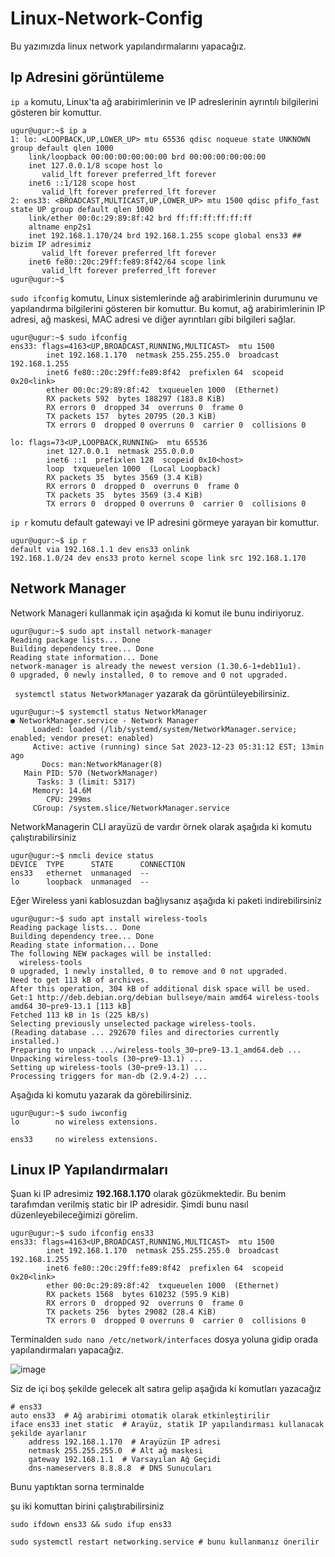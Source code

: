 # Linux-Network-Config


Bu yazımızda linux network yapılandırmalarını yapacağız. 

## Ip Adresini görüntüleme

`ip a` komutu, Linux'ta ağ arabirimlerinin ve IP adreslerinin ayrıntılı bilgilerini gösteren bir komuttur.

```
ugur@ugur:~$ ip a
1: lo: <LOOPBACK,UP,LOWER_UP> mtu 65536 qdisc noqueue state UNKNOWN group default qlen 1000
    link/loopback 00:00:00:00:00:00 brd 00:00:00:00:00:00
    inet 127.0.0.1/8 scope host lo
       valid_lft forever preferred_lft forever
    inet6 ::1/128 scope host 
       valid_lft forever preferred_lft forever
2: ens33: <BROADCAST,MULTICAST,UP,LOWER_UP> mtu 1500 qdisc pfifo_fast state UP group default qlen 1000
    link/ether 00:0c:29:89:8f:42 brd ff:ff:ff:ff:ff:ff
    altname enp2s1
    inet 192.168.1.170/24 brd 192.168.1.255 scope global ens33 ## bizim IP adresimiz
       valid_lft forever preferred_lft forever
    inet6 fe80::20c:29ff:fe89:8f42/64 scope link 
       valid_lft forever preferred_lft forever
ugur@ugur:~$ 
```

`sudo ifconfig` komutu, Linux sistemlerinde ağ arabirimlerinin durumunu ve yapılandırma bilgilerini gösteren bir komuttur. Bu komut, ağ arabirimlerinin IP adresi, ağ maskesi, MAC adresi ve diğer ayrıntıları gibi bilgileri sağlar.
```
ugur@ugur:~$ sudo ifconfig
ens33: flags=4163<UP,BROADCAST,RUNNING,MULTICAST>  mtu 1500
        inet 192.168.1.170  netmask 255.255.255.0  broadcast 192.168.1.255
        inet6 fe80::20c:29ff:fe89:8f42  prefixlen 64  scopeid 0x20<link>
        ether 00:0c:29:89:8f:42  txqueuelen 1000  (Ethernet)
        RX packets 592  bytes 188297 (183.8 KiB)
        RX errors 0  dropped 34  overruns 0  frame 0
        TX packets 157  bytes 20795 (20.3 KiB)
        TX errors 0  dropped 0 overruns 0  carrier 0  collisions 0

lo: flags=73<UP,LOOPBACK,RUNNING>  mtu 65536
        inet 127.0.0.1  netmask 255.0.0.0
        inet6 ::1  prefixlen 128  scopeid 0x10<host>
        loop  txqueuelen 1000  (Local Loopback)
        RX packets 35  bytes 3569 (3.4 KiB)
        RX errors 0  dropped 0  overruns 0  frame 0
        TX packets 35  bytes 3569 (3.4 KiB)
        TX errors 0  dropped 0 overruns 0  carrier 0  collisions 0
```

 `ip r` komutu default gatewayi ve IP adresini görmeye yarayan bir komuttur.

```
ugur@ugur:~$ ip r
default via 192.168.1.1 dev ens33 onlink 
192.168.1.0/24 dev ens33 proto kernel scope link src 192.168.1.170 
```

## Network Manager

Network Manageri kullanmak için aşağıda ki komut ile bunu indiriyoruz.

```
ugur@ugur:~$ sudo apt install network-manager
Reading package lists... Done
Building dependency tree... Done
Reading state information... Done
network-manager is already the newest version (1.30.6-1+deb11u1).
0 upgraded, 0 newly installed, 0 to remove and 0 not upgraded.
```

` systemctl status NetworkManager` yazarak da görüntüleyebilirsiniz.

```
ugur@ugur:~$ systemctl status NetworkManager
● NetworkManager.service - Network Manager
     Loaded: loaded (/lib/systemd/system/NetworkManager.service; enabled; vendor preset: enabled)
     Active: active (running) since Sat 2023-12-23 05:31:12 EST; 13min ago
       Docs: man:NetworkManager(8)
   Main PID: 570 (NetworkManager)
      Tasks: 3 (limit: 5317)
     Memory: 14.6M
        CPU: 299ms
     CGroup: /system.slice/NetworkManager.service
```

NetworkManagerin CLI arayüzü de vardır örnek olarak aşağıda ki komutu çalıştırabilirsiniz

```
ugur@ugur:~$ nmcli device status
DEVICE  TYPE      STATE      CONNECTION 
ens33   ethernet  unmanaged  --         
lo      loopback  unmanaged  --
```


Eğer Wireless yani kablosuzdan bağlıysanız aşağıda ki paketi indirebilirsiniz

```
ugur@ugur:~$ sudo apt install wireless-tools
Reading package lists... Done
Building dependency tree... Done
Reading state information... Done
The following NEW packages will be installed:
  wireless-tools
0 upgraded, 1 newly installed, 0 to remove and 0 not upgraded.
Need to get 113 kB of archives.
After this operation, 304 kB of additional disk space will be used.
Get:1 http://deb.debian.org/debian bullseye/main amd64 wireless-tools amd64 30~pre9-13.1 [113 kB]
Fetched 113 kB in 1s (225 kB/s)        
Selecting previously unselected package wireless-tools.
(Reading database ... 292670 files and directories currently installed.)
Preparing to unpack .../wireless-tools_30~pre9-13.1_amd64.deb ...
Unpacking wireless-tools (30~pre9-13.1) ...
Setting up wireless-tools (30~pre9-13.1) ...
Processing triggers for man-db (2.9.4-2) ...
```

Aşağıda ki komutu yazarak da görebilirsiniz.

```
ugur@ugur:~$ sudo iwconfig
lo        no wireless extensions.

ens33     no wireless extensions.
```


## Linux IP Yapılandırmaları

Şuan ki IP adresimiz **192.168.1.170** olarak gözükmektedir. Bu benim tarafımdan verilmiş static bir IP adresidir. Şimdi bunu nasıl düzenleyebileceğimizi görelim.

```
ugur@ugur:~$ sudo ifconfig ens33
ens33: flags=4163<UP,BROADCAST,RUNNING,MULTICAST>  mtu 1500
        inet 192.168.1.170  netmask 255.255.255.0  broadcast 192.168.1.255
        inet6 fe80::20c:29ff:fe89:8f42  prefixlen 64  scopeid 0x20<link>
        ether 00:0c:29:89:8f:42  txqueuelen 1000  (Ethernet)
        RX packets 1568  bytes 610232 (595.9 KiB)
        RX errors 0  dropped 92  overruns 0  frame 0
        TX packets 256  bytes 29082 (28.4 KiB)
        TX errors 0  dropped 0 overruns 0  carrier 0  collisions 0
```


Terminalden `sudo nano /etc/network/interfaces` dosya yoluna gidip orada yapılandırmaları yapacağız.

![image](https://github.com/ugurcomptech/Linux-Network-Config/assets/133202238/6bab18ed-cf94-44fc-a65b-11b44920ea96)


Siz de içi boş şekilde gelecek alt satıra gelip aşağıda ki komutları yazacağız

```
# ens33
auto ens33  # Ağ arabirimi otomatik olarak etkinleştirilir
iface ens33 inet static  # Arayüz, statik IP yapılandırması kullanacak şekilde ayarlanır
    address 192.168.1.170  # Arayüzün IP adresi
    netmask 255.255.255.0  # Alt ağ maskesi
    gateway 192.168.1.1  # Varsayılan Ağ Geçidi
    dns-nameservers 8.8.8.8  # DNS Sunucuları
```

Bunu yaptıktan sorna terminalde 

şu iki komuttan birini çalıştırabilirsiniz

```
sudo ifdown ens33 && sudo ifup ens33
```

```
sudo systemctl restart networking.service # bunu kullanmanız önerilir
```











